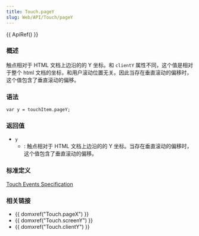 ```yaml
---
title: Touch.pageY
slug: Web/API/Touch/pageY
---
```

{{ ApiRef() }}

### 概述

触点相对于 HTML 文档上边沿的的 Y 坐标。和 `clientY` 属性不同，这个值是相对于整个 html 文档的坐标，和用户滚动位置无关。因此当存在垂直滚动的偏移时，这个值包含了垂直滚动的偏移。

### 语法

```plain
var y = touchItem.pageY;
```

### 返回值

- `y`
  - : 触点相对于 HTML 文档上边沿的的 Y 坐标。当存在垂直滚动的偏移时，这个值包含了垂直滚动的偏移。

### 标准定义

[Touch Events Specification](http://www.w3.org/TR/touch-events/)

### 相关链接

- {{ domxref("Touch.pageX") }}
- {{ domxref("Touch.screenY") }}
- {{ domxref("Touch.clientY") }}
